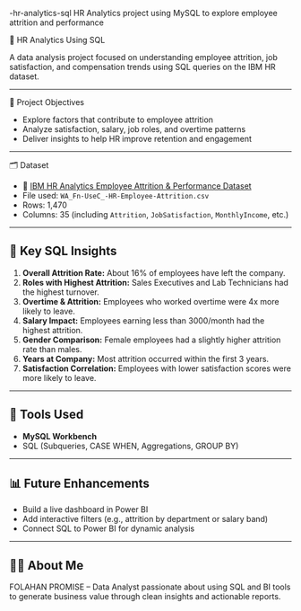  -hr-analytics-sql
HR Analytics project using MySQL to explore employee attrition and performance

💼 HR Analytics Using SQL

A data analysis project focused on understanding employee attrition, job satisfaction, and compensation trends using SQL queries on the IBM HR dataset.

---

📌 Project Objectives

- Explore factors that contribute to employee attrition
- Analyze satisfaction, salary, job roles, and overtime patterns
- Deliver insights to help HR improve retention and engagement

---

🗂️ Dataset

- 📄 [IBM HR Analytics Employee Attrition & Performance Dataset](https://www.kaggle.com/datasets/pavansubhasht/ibm-hr-analytics-attrition-dataset)
- File used: `WA_Fn-UseC_-HR-Employee-Attrition.csv`
- Rows: 1,470  
- Columns: 35 (including `Attrition`, `JobSatisfaction`, `MonthlyIncome`, etc.)

---

## 🧠 Key SQL Insights

1. **Overall Attrition Rate:**  About 16% of employees have left the company.
2. **Roles with Highest Attrition:**  Sales Executives and Lab Technicians had the highest turnover.
3. **Overtime & Attrition:**  Employees who worked overtime were 4x more likely to leave.
4. **Salary Impact:**  Employees earning less than 3000/month had the highest attrition.
5. **Gender Comparison:** Female employees had a slightly higher attrition rate than males.
6. **Years at Company:** Most attrition occurred within the first 3 years.
7. **Satisfaction Correlation:** Employees with lower satisfaction scores were more likely to leave.

---

## 🚀 Tools Used

- **MySQL Workbench**
- SQL (Subqueries, CASE WHEN, Aggregations, GROUP BY)

---

## 📊 Future Enhancements

- Build a live dashboard in Power BI
- Add interactive filters (e.g., attrition by department or salary band)
- Connect SQL to Power BI for dynamic analysis

---

## 👩‍💼 About Me

FOLAHAN PROMISE – Data Analyst passionate about using SQL and BI tools to generate business value through clean insights and actionable reports.


